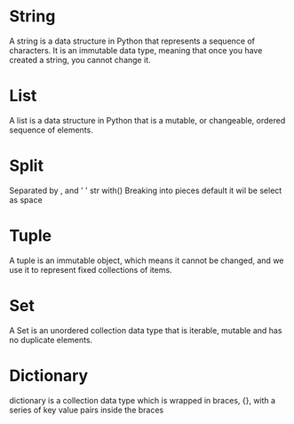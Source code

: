 # String
A string is a data structure in Python that represents a sequence of characters. It is an immutable data type, meaning that once you have created a string, you cannot change it.
# List
A list is a data structure in Python that is a mutable, or changeable, ordered sequence of elements.
# Split
Separated by , and ' ' str with()
Breaking into pieces default it wil be select as space
# Tuple
A tuple is an immutable object, which means it cannot be changed, and we use it to represent fixed collections of items. 
# Set
A Set is an unordered collection data type that is iterable, mutable and has no duplicate elements.
# Dictionary
dictionary is a collection data type which is wrapped in braces, {}, with a series of key value pairs inside the braces
